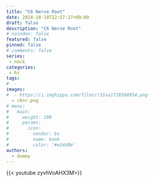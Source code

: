 ```yaml
---
title: "C6 Nerve Root"
date: 2024-10-10T22:57:17+09:00
draft: false
description: "C6 Nerve Root"
# noindex: false
featured: false
pinned: false
# comments: false
series:
 - neck
categories:
 - hr
tags:
#  - 
images:
#  - https://i.imghippo.com/files/r31xa1728568954.png
  - c6nr.png
# menu:
#   main:
#     weight: 100
#     params:
#       icon:
#         vendor: bs
#         name: book
#         color: '#e24d0e'
authors:
  - dummy
---
```


{{< youtube zyvhVoAHX3M>}}
 
